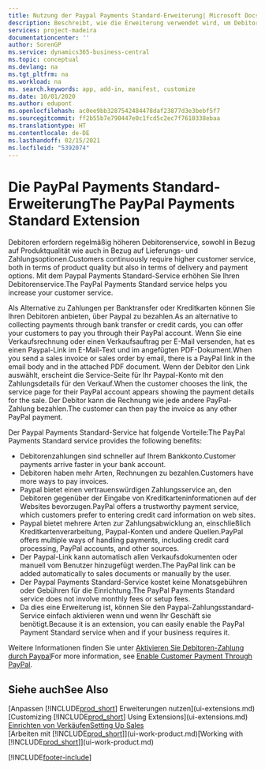```yaml
---
title: Nutzung der Paypal Payments Standard-Erweiterung| Microsoft Docs
description: Beschreibt, wie die Erweiterung verwendet wird, um Debitoren zu aktivieren, um Zahlungen mit Paypal zu leisten.
services: project-madeira
documentationcenter: ''
author: SorenGP
ms.service: dynamics365-business-central
ms.topic: conceptual
ms.devlang: na
ms.tgt_pltfrm: na
ms.workload: na
ms. search.keywords: app, add-in, manifest, customize
ms.date: 10/01/2020
ms.author: edupont
ms.openlocfilehash: ac0ee9bb3287542484478daf23877d3e3bebf5f7
ms.sourcegitcommit: ff2b55b7e790447e0c1fcd5c2ec7f7610338ebaa
ms.translationtype: HT
ms.contentlocale: de-DE
ms.lasthandoff: 02/15/2021
ms.locfileid: "5392074"
---
```

# <a name="the-paypal-payments-standard-extension"></a><span data-ttu-id="9bcfd-103">Die PayPal Payments Standard-Erweiterung</span><span class="sxs-lookup"><span data-stu-id="9bcfd-103">The PayPal Payments Standard Extension</span></span>
<span data-ttu-id="9bcfd-104">Debitoren erfordern regelmäßig höheren Debitorenservice, sowohl in Bezug auf Produktqualität wie auch in Bezug auf Lieferungs- und Zahlungsoptionen.</span><span class="sxs-lookup"><span data-stu-id="9bcfd-104">Customers continuously require higher customer service, both in terms of product quality but also in terms of delivery and payment options.</span></span> <span data-ttu-id="9bcfd-105">Mit dem Paypal Payments Standard-Service erhöhen Sie Ihren Debitorenservice.</span><span class="sxs-lookup"><span data-stu-id="9bcfd-105">The PayPal Payments Standard service helps you increase your customer service.</span></span>

<span data-ttu-id="9bcfd-106">Als Alternative zu Zahlungen per Banktransfer oder Kreditkarten können Sie Ihren Debitoren anbieten, über Paypal zu bezahlen.</span><span class="sxs-lookup"><span data-stu-id="9bcfd-106">As an alternative to collecting payments through bank transfer or credit cards, you can offer your customers to pay you through their PayPal account.</span></span> <span data-ttu-id="9bcfd-107">Wenn Sie eine Verkaufsrechnung oder einen Verkaufsauftrag per E-Mail versenden, hat es einen Paypal-Link im E-Mail-Text und im angefügten PDF-Dokument.</span><span class="sxs-lookup"><span data-stu-id="9bcfd-107">When you send a sales invoice or sales order by email, there is a PayPal link in the email body and in the attached PDF document.</span></span> <span data-ttu-id="9bcfd-108">Wenn der Debitor den Link auswählt, erscheint die Service-Seite für Ihr Paypal-Konto mit den Zahlungsdetails für den Verkauf.</span><span class="sxs-lookup"><span data-stu-id="9bcfd-108">When the customer chooses the link, the service page for their PayPal account appears showing the payment details for the sale.</span></span> <span data-ttu-id="9bcfd-109">Der Debitor kann die Rechnung wie jede andere PayPal-Zahlung bezahlen.</span><span class="sxs-lookup"><span data-stu-id="9bcfd-109">The customer can then pay the invoice as any other PayPal payment.</span></span>

<span data-ttu-id="9bcfd-110">Der Paypal Payments Standard-Service hat folgende Vorteile:</span><span class="sxs-lookup"><span data-stu-id="9bcfd-110">The PayPal Payments Standard service provides the following benefits:</span></span>

* <span data-ttu-id="9bcfd-111">Debitorenzahlungen sind schneller auf Ihrem Bankkonto.</span><span class="sxs-lookup"><span data-stu-id="9bcfd-111">Customer payments arrive faster in your bank account.</span></span>
* <span data-ttu-id="9bcfd-112">Debitoren haben mehr Arten, Rechnungen zu bezahlen.</span><span class="sxs-lookup"><span data-stu-id="9bcfd-112">Customers have more ways to pay invoices.</span></span>
* <span data-ttu-id="9bcfd-113">Paypal bietet einen vertrauenswürdigen Zahlungsservice an, den Debitoren gegenüber der Eingabe von Kreditkarteninformationen auf der Websites bevorzugen.</span><span class="sxs-lookup"><span data-stu-id="9bcfd-113">PayPal offers a trustworthy payment service, which customers prefer to entering credit card information on web sites.</span></span>
* <span data-ttu-id="9bcfd-114">Paypal bietet mehrere Arten zur Zahlungsabwicklung an, einschließlich Kreditkartenverarbeitung, Paypal-Konten und andere Quellen.</span><span class="sxs-lookup"><span data-stu-id="9bcfd-114">PayPal offers multiple ways of handling payments, including credit card processing, PayPal accounts, and other sources.</span></span>
* <span data-ttu-id="9bcfd-115">Der Paypal-Link kann automatisch allen Verkaufsdokumenten oder manuell vom Benutzer hinzugefügt werden.</span><span class="sxs-lookup"><span data-stu-id="9bcfd-115">The PayPal link can be added automatically to sales documents or manually by the user.</span></span>
* <span data-ttu-id="9bcfd-116">Der Paypal Payments Standard-Service kostet keine Monatsgebühren oder Gebühren für die Einrichtung.</span><span class="sxs-lookup"><span data-stu-id="9bcfd-116">The PayPal Payments Standard service does not involve monthly fees or setup fees.</span></span>
* <span data-ttu-id="9bcfd-117">Da dies eine Erweiterung ist, können Sie den Paypal-Zahlungsstandard-Service einfach aktivieren wenn und wenn Ihr Geschäft sie benötigt.</span><span class="sxs-lookup"><span data-stu-id="9bcfd-117">Because it is an extension, you can easily enable the PayPal Payment Standard service when and if your business requires it.</span></span>  

<span data-ttu-id="9bcfd-118">Weitere Informationen finden Sie unter [Aktivieren Sie Debitoren-Zahlung durch Paypal](sales-how-enable-payment-service-extensions.md)</span><span class="sxs-lookup"><span data-stu-id="9bcfd-118">For more information, see [Enable Customer Payment Through PayPal](sales-how-enable-payment-service-extensions.md).</span></span>

## <a name="see-also"></a><span data-ttu-id="9bcfd-119">Siehe auch</span><span class="sxs-lookup"><span data-stu-id="9bcfd-119">See Also</span></span>
<span data-ttu-id="9bcfd-120">[Anpassen [!INCLUDE[prod_short](includes/prod_short.md)] Erweiterungen nutzen](ui-extensions.md)</span><span class="sxs-lookup"><span data-stu-id="9bcfd-120">[Customizing [!INCLUDE[prod_short](includes/prod_short.md)] Using Extensions](ui-extensions.md)</span></span>  
[<span data-ttu-id="9bcfd-121">Einrichten von Verkäufen</span><span class="sxs-lookup"><span data-stu-id="9bcfd-121">Setting Up Sales</span></span>](sales-setup-sales.md)  
<span data-ttu-id="9bcfd-122">[Arbeiten mit [!INCLUDE[prod_short](includes/prod_short.md)]](ui-work-product.md)</span><span class="sxs-lookup"><span data-stu-id="9bcfd-122">[Working with [!INCLUDE[prod_short](includes/prod_short.md)]](ui-work-product.md)</span></span>


[!INCLUDE[footer-include](includes/footer-banner.md)]
